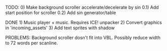 TODO:
0) Make background scroller accelerate/decelerate by sin
0.1) Add start position for scroller
0.2) Add sin generator/table

DONE 1) Music player + music. Requires ICE! unpacker
2) Convert graphics in 'incoming_assets'
3) Add text sprites with shadow

PROBLEMS:
Background scroller dosn't fit into VBL.
Possibly reduce width to 72 words per scanline.
